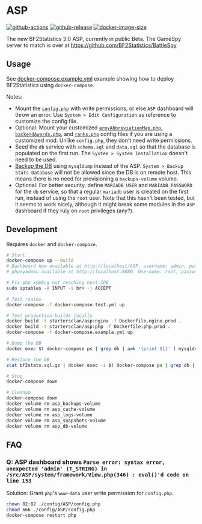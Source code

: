 # ASP

[![github-actions](https://github.com/startersclan/ASP/workflows/ci-master-pr/badge.svg)](https://github.com/startersclan/ASP/actions)
[![github-release](https://img.shields.io/github/v/release/startersclan/ASP?style=flat-square)](https://github.com/startersclan/ASP/releases/)
[![docker-image-size](https://img.shields.io/docker/image-size/startersclan/asp/nginx)](https://hub.docker.com/r/startersclan/asp)

The new BF2Statistics 3.0 ASP, currently in public Beta. The GameSpy server to match is over at https://github.com/BF2Statistics/BattleSpy

## Usage

See [docker-compose.example.yml](docker-compose.example.yml) example showing how to deploy BF2Statistics using `docker-compose`.

Notes:
- Mount the [`config.php`](./config/ASP/config.php) with write permissions, or else `ASP` dashboard will throw an error. Use `System > Edit Configuration` as reference to customize the config file.
- Optional: Mount your customized [`armyAbbreviationMap.php`](./config/ASP/armyAbbreviationMap.php), [`backendAwards.php`](./config/ASP/backendAwards.php), and [`ranks.php`](./config/ASP/ranks.php) config files if you are using a customized mod. Unlike `config.php`, they don't need write permissions.
- Seed the `db` service with `schema.sql` and `data.sql` so that the database is populated on the first run. The `System > System Installation` doesn't need to be used.
- [Backup the DB](#development) using `mysqldump` instead of the ASP. `System > Backup Stats Database` will not be allowed since the DB is on remote host. This means there is no need for provisioning a `backups-volume` volume.
- Optional: For better security, define `MARIADB_USER` and `MARIADB_PASSWORD` for the `db` service, so that a regular `mariadb` user is created on the first run, instead of using the `root` user. Note that this hasn't been tested, but it seems to work nicely, although it might break some modules in the `ASP` dashboard if they ruly on `root` privileges (any?).

## Development

Requires `docker` and `docker-compose`.

```sh
# Start
docker-compose up --build
# Dashboard now available at http://localhost/ASP, username: admin, password admin. See ./config/ASP/config.php config file
# phpmyadmin available at http://localhost:8080. Username: root, password: ascent. See ./config/ASP/config.php config file

# Fix php xdebug not reaching host IDE
sudo iptables -A INPUT -i br+ -j ACCEPT

# Test routes
docker-compose -f docker-compose.test.yml up

# Test production builds locally
docker build -t startersclan/asp:nginx -f Dockerfile.nginx.prod .
docker build -t startersclan/asp:php -f Dockerfile.php.prod .
docker-compose -f docker-compose.example.yml up

# Dump the DB
docker exec $( docker-compose ps | grep db | awk '{print $1}' ) mysqldump -uroot -pascent bf2stats | gzip > bf2stats.sql.gz

# Restore the DB
zcat bf2stats.sql.gz | docker exec -i $( docker-compose ps | grep db | awk '{print $1}' ) mysql -uroot -pascent bf2stats

# Stop
docker-compose down

# Cleanup
docker-compose down
docker volume rm asp_backups-volume
docker volume rm asp_cache-volume
docker volume rm asp_logs-volume
docker volume rm asp_snapshots-volume
docker volume rm asp_db-volume
```

## FAQ

### Q: ASP dashboard shows `Parse error: syntax error, unexpected 'admin' (T_STRING) in /src/ASP/system/framework/View.php(346) : eval()'d code on line 153`

Solution: Grant `php`'s `www-data` user write permission for `config.php`.

```sh
chown 82:82 ./config/ASP/config.php
chmod 666 ./config/ASP/config.php
docker-compose restart php
```
